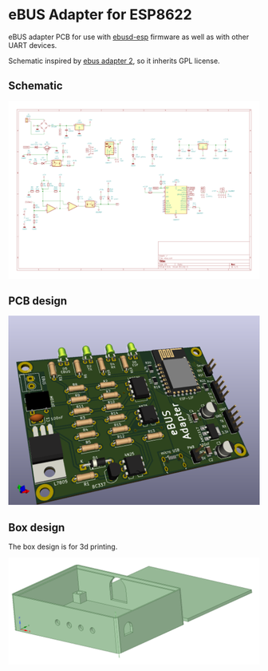 # eBUS Adapter for ESP8622

eBUS adapter PCB for use with [ebusd-esp](https://github.com/john30/ebusd-esp) firmware as well as with other UART devices.

Schematic inspired by [ebus adapter 2](https://github.com/eBUS/adapter), so it inherits GPL license.

## Schematic

![Schematic](./img/schematic.png)

## PCB design

![PCB design](./img/pcb.png)

## Box design

The box design is for 3d printing.

![PCB design](./img/box.png)
